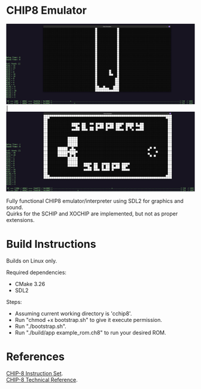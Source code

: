 # CHIP8 Emulator

![](images/tetris.png?raw=true "Tetris") | ![](images/slippery.png?raw=true "Slippery Slope")  
  
Fully functional CHIP8 emulator/interpreter using SDL2 for graphics and sound.  
Quirks for the SCHIP and XOCHIP are implemented, but not as proper extensions.  

# Build Instructions
Builds on Linux only.

Required dependencies:  
- CMake 3.26  
- SDL2  

Steps:
- Assuming current working directory is 'cchip8'.  
- Run "chmod +x bootstrap.sh" to give it execute permission.
- Run "./bootstrap.sh".  
- Run "./build/app example_rom.ch8" to run your desired ROM.
  
# References
[CHIP-8 Instruction Set](https://github.com/mattmikolay/chip-8/wiki/CHIP%E2%80%908-Instruction-Set).  
[CHIP-8 Technical Reference](https://github.com/mattmikolay/chip-8/wiki/CHIP%E2%80%908-Technical-Reference).  
  

